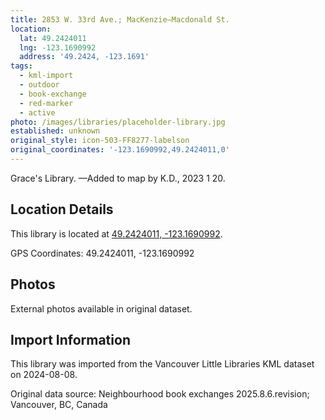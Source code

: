 ```yaml
---
title: 2853 W. 33rd Ave.; MacKenzie—Macdonald St.
location:
  lat: 49.2424011
  lng: -123.1690992
  address: '49.2424, -123.1691'
tags:
  - kml-import
  - outdoor
  - book-exchange
  - red-marker
  - active
photo: /images/libraries/placeholder-library.jpg
established: unknown
original_style: icon-503-FF8277-labelson
original_coordinates: '-123.1690992,49.2424011,0'
---
```

Grace's Library.
 —Added to map by K.D., 2023 1 20.  

## Location Details

This library is located at [49.2424011, -123.1690992](https://www.google.com/maps?q=49.2424011,-123.1690992).

GPS Coordinates: 49.2424011, -123.1690992

## Photos

External photos available in original dataset.

## Import Information

This library was imported from the Vancouver Little Libraries KML dataset on 2024-08-08.

Original data source: Neighbourhood book exchanges 2025.8.6.revision; Vancouver, BC, Canada
